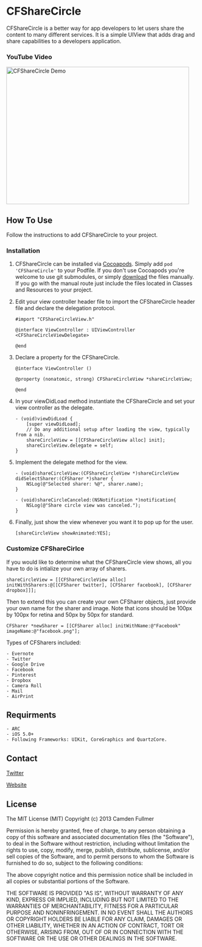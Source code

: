 # CFShareCircle

CFShareCircle is a better way for app developers to let users share the content to many different services. It is a simple UIView that adds drag and share capabilities to a developers application.

### YouTube Video
<a href="http://www.youtube.com/watch?feature=player_embedded&v=-yz1qjddIbs" target="_blank"><img src="http://img.youtube.com/vi/-yz1qjddIbs/0.jpg" alt="CFShareCircle Demo" width="480" height="360"/></a>

## How To Use

Follow the instructions to add CFShareCircle to your project.

### Installation

1. CFShareCircle can be installed via [Cocoapods](http://cocoapods.org/). Simply add `pod 'CFShareCircle'` to your Podfile. If you don't use Cocoapods you're welcome to use git submodules, or simply [download](https://github.com/camdenfullmer/CFShareCircle/archive/master.zip) the files manually. If you go with the manual route just include the files located in Classes and Resources to your project.

2. Edit your view controller header file to import the CFShareCircle header file and declare the delegation protocol.

    ```
    #import "CFShareCircleView.h"
    
    @interface ViewController : UIViewController <CFShareCircleViewDelegate>
    
    @end
    ```
    
3. Declare a property for the CFShareCircle.

    ```
    @interface ViewController ()

    @property (nonatomic, strong) CFShareCircleView *shareCircleView;

    @end
    ```

4. In your viewDidLoad method instantiate the CFShareCircle and set your view controller as the delegate.

    ```
    - (void)viewDidLoad {
        [super viewDidLoad];
        // Do any additional setup after loading the view, typically from a nib.
        shareCircleView = [[CFShareCircleView alloc] init];
        shareCircleView.delegate = self;
    }
    ```

5. Implement the delegate method for the view.

    ``` 
    - (void)shareCircleView:(CFShareCircleView *)shareCircleView didSelectSharer:(CFSharer *)sharer {
        NSLog(@"Selected sharer: %@", sharer.name);
    }
    
    - (void)shareCircleCanceled:(NSNotification *)notification{ 
        NSLog(@"Share circle view was canceled.");
    }
    ```

6. Finally, just show the view whenever you want it to pop up for the user.

    ```
    [shareCircleView showAnimated:YES];
    ```

### Customize CFShareCirlce

If you would like to determine what the CFShareCircle view shows, all you have to do is intialize your own array of sharers.

```
shareCircleView = [[CFShareCircleView alloc] initWithSharers:@[[CFSharer twitter], [CFSharer facebook], [CFSharer dropbox]]];
```

Then to extend this you can create your own CFSharer objects, just provide your own name for the sharer and image. Note that icons should be 100px by 100px for retina and 50px by 50px for standard.

```
CFSharer *newSharer = [[CFSharer alloc] initWithName:@"Facebook" imageName:@"facebook.png"];
```

Types of CFSharers included:

    - Evernote
    - Twitter
    - Google Drive
    - Facebook
    - Pinterest
    - Dropbox
    - Camera Roll
    - Mail
    - AirPrint
    
## Requirments

    - ARC
    - iOS 5.0+
    - Following Frameworks: UIKit, CoreGraphics and QuartzCore.
    
## Contact

[Twitter](https://twitter.com/camdenfullmer)

[Website](https://camdenfullmer.com)
    
## License
The MIT License (MIT)
Copyright (c) 2013 Camden Fullmer

Permission is hereby granted, free of charge, to any person obtaining a copy of this software and associated documentation files (the "Software"), to deal in the Software without restriction, including without limitation the rights to use, copy, modify, merge, publish, distribute, sublicense, and/or sell copies of the Software, and to permit persons to whom the Software is furnished to do so, subject to the following conditions:

The above copyright notice and this permission notice shall be included in all copies or substantial portions of the Software.

THE SOFTWARE IS PROVIDED "AS IS", WITHOUT WARRANTY OF ANY KIND, EXPRESS OR IMPLIED, INCLUDING BUT NOT LIMITED TO THE WARRANTIES OF MERCHANTABILITY, FITNESS FOR A PARTICULAR PURPOSE AND NONINFRINGEMENT. IN NO EVENT SHALL THE AUTHORS OR COPYRIGHT HOLDERS BE LIABLE FOR ANY CLAIM, DAMAGES OR OTHER LIABILITY, WHETHER IN AN ACTION OF CONTRACT, TORT OR OTHERWISE, ARISING FROM, OUT OF OR IN CONNECTION WITH THE SOFTWARE OR THE USE OR OTHER DEALINGS IN THE SOFTWARE.
